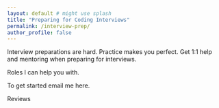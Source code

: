 ```yaml
---
layout: default # might use splash
title: "Preparing for Coding Interviews"
permalink: /interview-prep/
author_profile: false
---
```


Interview preparations are hard.
Practice makes you perfect.
Get 1:1 help and mentoring when preparing for interviews.

Roles I can help you with.

To get started email me here.

Reviews


